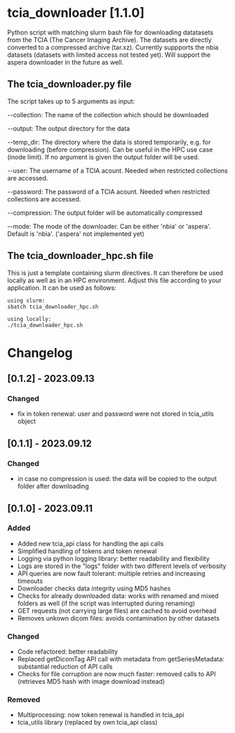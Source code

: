# tcia_downloader [1.1.0]
Python script with matching slurm bash file for downloading datatasets from the TCIA (The Cancer Imaging Archive). The datasets are directly converted to a compressed archive (tar.xz). Currently suppports the nbia datasets (datasets with limited access not tested yet). Will support the aspera downloader in the future as well.

## The tcia_downloader.py file
The script takes up to 5 arguments as input:

--collection: 
The name of the collection which should be downloaded

--output:
The output directory for the data

--temp_dir:
The directory where the data is stored temporarily, e.g. for downloading (before compression). Can be useful in the HPC use case (inode limit). If no argument is given the output folder will be used.

--user:
The username of a TCIA acount. Needed when restricted collections are accessed.

--password:
The password of a TCIA acount. Needed when restricted collections are accessed.

--compression:
The output folder will be automatically compressed

--mode:
The mode of the downloader. Can be either 'nbia' or 'aspera'. Default is 'nbia'. ('aspera' not implemented yet)

## The tcia_downloader_hpc.sh file
This is just a template containing slurm directives. It can therefore be used locally as well as in an HPC environment. Adjust this file according to your application. It can be used as follows:

```
using slurm:
sbatch tcia_downloader_hpc.sh

using locally:
./tcia_downloader_hpc.sh
```



# Changelog

## [0.1.2] - 2023.09.13

### Changed
- fix in token renewal: user and password were not stored in tcia_utils object

## [0.1.1] - 2023.09.12

### Changed
- in case no compression is used: the data will be copied to the output folder after downloading

## [0.1.0] - 2023.09.11

### Added
- Added new tcia_api class for handling the api calls
- Simplified handling of tokens and token renewal
- Logging via python logging library: better readability and flexibility
- Logs are stored in the "logs" folder with two different levels of verbosity
- API queries are now fault tolerant: multiple retries and increasing timeouts
- Downloader checks data integrity using MD5 hashes
- Checks for already downloaded data: works with renamed and mixed folders as well (if the script was interrupted during renaming)
- GET requests (not carrying large files) are cached to avoid overhead
- Removes unkown dicom files: avoids contamination by other datasets

### Changed
- Code refactored: better readability
- Replaced getDicomTag API call with metadata from getSeriesMetadata: substantial reduction of API calls
- Checks for file corruption are now much faster: removed calls to API (retrieves MD5 hash with image download instead)

### Removed
- Multiprocessing: now token renewal is handled in tcia_api
- tcia_utils library (replaced by own tcia_api class)

